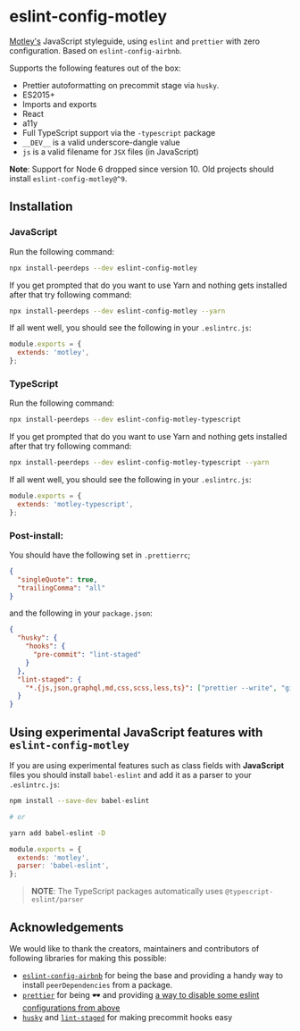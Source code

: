 # eslint-config-motley

[Motley's](motley.fi) JavaScript styleguide, using `eslint` and `prettier` with zero configuration.
Based on `eslint-config-airbnb`.

Supports the following features out of the box:

- Prettier autoformatting on precommit stage via `husky`.
- ES2015+
- Imports and exports
- React
- a11y
- Full TypeScript support via the `-typescript` package
- `__DEV__` is a valid underscore-dangle value
- `js` is a valid filename for `JSX` files (in JavaScript)

**Note**: Support for Node 6 dropped since version 10. Old projects should install `eslint-config-motley@^9`.

## Installation

### JavaScript

Run the following command:

```bash
npx install-peerdeps --dev eslint-config-motley
```

If you get prompted that do you want to use Yarn and nothing gets installed after that try following command:
```bash
npx install-peerdeps --dev eslint-config-motley --yarn
```

If all went well, you should see the following in your `.eslintrc.js`:

```js
module.exports = {
  extends: 'motley',
};
```

### TypeScript

Run the following command:

```bash
npx install-peerdeps --dev eslint-config-motley-typescript
```

If you get prompted that do you want to use Yarn and nothing gets installed after that try following command:
```bash
npx install-peerdeps --dev eslint-config-motley-typescript --yarn
```

If all went well, you should see the following in your `.eslintrc.js`:

```js
module.exports = {
  extends: 'motley-typescript',
};
```

### Post-install:

You should have the following set in `.prettierrc`;

```json
{
  "singleQuote": true,
  "trailingComma": "all"
}
```

and the following in your `package.json`:

```json
{
  "husky": {
    "hooks": {
      "pre-commit": "lint-staged"
    }
  },
  "lint-staged": {
    "*.{js,json,graphql,md,css,scss,less,ts}": ["prettier --write", "git add"]
  }
}
```

## Using experimental JavaScript features with `eslint-config-motley`

If you are using experimental features such as class fields with **JavaScript** files you should install `babel-eslint` and add it as a parser to your `.eslintrc.js`:

```bash
npm install --save-dev babel-eslint

# or

yarn add babel-eslint -D
```

```js
module.exports = {
  extends: 'motley',
  parser: 'babel-eslint',
};
```

> **NOTE**: The TypeScript packages automatically uses `@typescript-eslint/parser`

## Acknowledgements

We would like to thank the creators, maintainers and contributors of following libraries for making this possible:

- [`eslint-config-airbnb`](https://github.com/airbnb/javascript/tree/master/packages/eslint-config-airbnb) for being the base and providing a handy way to install `peerDependencies` from a package.
- [`prettier`](https://github.com/prettier/prettier) for being :dark_sunglasses: and providing [a way to disable some eslint configurations from above](https://github.com/prettier/eslint-config-prettier)
- [`husky`](https://github.com/typicode/husky) and [`lint-staged`](https://github.com/okonet/lint-staged) for making precommit hooks easy
